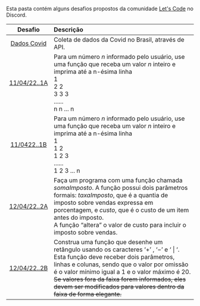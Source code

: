 
Esta pasta contém alguns desafios propostos da comunidade [Let's Code](https://letscode.com.br/) no Discord.


|Desafio|Descrição|
|:----------:|:------------------|
|[Dados Covid](https://github.com/DheniMoura/Python_Cursos-livres/blob/main/Let's%20Code/Lets-Code_Projeto-dados-Covid.ipynb)|Coleta de dados da Covid no Brasil, através de API.|
|[11/04/22..1A](https://github.com/DheniMoura/Python_Cursos-livres/blob/main/Let's%20Code/11.04.22%201A.py)| Para um número *n* informado pelo usuário, use uma função que receba um valor *n* inteiro e imprima até a n-ésima linha <br> 1 <br> 2 2 <br> 3 3 3 <br> ...... <br> n n ... n<br>|
[11/0422..1B](https://github.com/DheniMoura/Python_Cursos-livres/blob/main/Let's%20Code/11.04.22%201B.py)|Para um número *n* informado pelo usuário, use uma função que receba um valor *n* inteiro e imprima até a n-ésima linha <br>1<br>1 2<br>1 2 3<br>......<br>1 2 3 ... n<br>|
|[12/04/22..2A](https://github.com/DheniMoura/Python_Cursos-livres/blob/main/Let's%20Code/12.04.22%202A.py)| Faça um programa com uma função chamada *somaImposto*. A função possui dois parâmetros formais: *taxaImposto*, que é a quantia de imposto sobre vendas expressa em porcentagem, e *custo*, que é o custo de um item antes do imposto.<br>A função “altera” o valor de custo para incluir o imposto sobre vendas.|
|[12/04/22..2B](https://github.com/DheniMoura/Python_Cursos-livres/blob/main/Let's%20Code/12.04.22%202B.py)|Construa uma função que desenhe um retângulo usando os caracteres ‘+’ , ‘−’ e ‘ &#124; ‘. Esta função deve receber dois parâmetros, linhas e colunas, sendo que o valor por omissão é o valor mínimo igual a 1 e o valor máximo é 20. ~~Se valores fora da faixa forem informados, eles devem ser modificados para valores dentro da faixa de forma elegante.~~|

